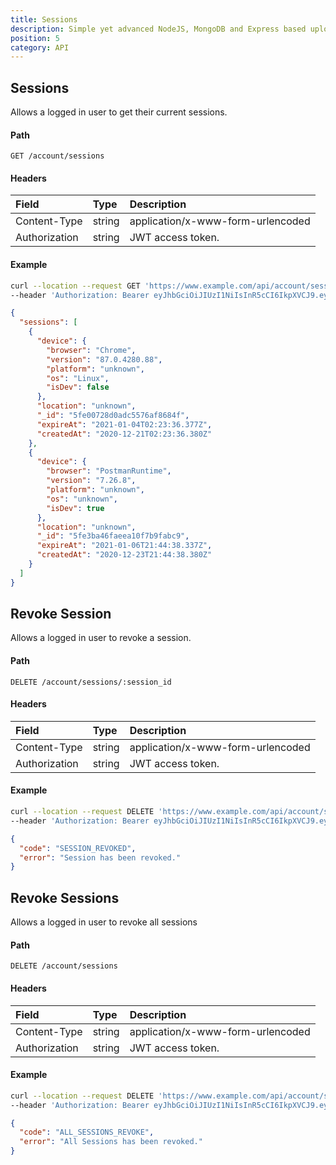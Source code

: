 ```yaml
---
title: Sessions
description: Simple yet advanced NodeJS, MongoDB and Express based uploader.
position: 5
category: API
---
```


## Sessions

Allows a logged in user to get their current sessions.

#### Path

`GET /account/sessions`

#### Headers

| Field         | Type   | Description                       |
| :------------ | :----- | :-------------------------------- |
| Content-Type  | string | application/x-www-form-urlencoded |
| Authorization | string | JWT access token.                 |

#### Example

<code-group>
  <code-block label="Request" active>

```sh
curl --location --request GET 'https://www.example.com/api/account/sessions' \
--header 'Authorization: Bearer eyJhbGciOiJIUzI1NiIsInR5cCI6IkpXVCJ9.eyJzdWIiOiI1ZjRiZmYxMjEwMzdlNDI0YTE3YTNlYmMiLCJpYXQiOjE1OTkyNDE1OTMsImV4cCI6MTU5OTI0MzM5M30.FuLUNEc_lE8jI2KEur0KsQzZFjIh5kymnLdR0Udycxk'
```

  </code-block>
  <code-block label="Response
">

```json
{
  "sessions": [
    {
      "device": {
        "browser": "Chrome",
        "version": "87.0.4280.88",
        "platform": "unknown",
        "os": "Linux",
        "isDev": false
      },
      "location": "unknown",
      "_id": "5fe00728d0adc5576af8684f",
      "expireAt": "2021-01-04T02:23:36.377Z",
      "createdAt": "2020-12-21T02:23:36.380Z"
    },
    {
      "device": {
        "browser": "PostmanRuntime",
        "version": "7.26.8",
        "platform": "unknown",
        "os": "unknown",
        "isDev": true
      },
      "location": "unknown",
      "_id": "5fe3ba46faeea10f7b9fabc9",
      "expireAt": "2021-01-06T21:44:38.337Z",
      "createdAt": "2020-12-23T21:44:38.380Z"
    }
  ]
}
```

  </code-block>
</code-group>

## Revoke Session

Allows a logged in user to revoke a session.

#### Path

`DELETE /account/sessions/:session_id`

#### Headers

| Field         | Type   | Description                       |
| :------------ | :----- | :-------------------------------- |
| Content-Type  | string | application/x-www-form-urlencoded |
| Authorization | string | JWT access token.                 |

#### Example

<code-group>
  <code-block label="Request" active>

```sh
curl --location --request DELETE 'https://www.example.com/api/account/sessions/:session_id' \
--header 'Authorization: Bearer eyJhbGciOiJIUzI1NiIsInR5cCI6IkpXVCJ9.eyJzdWIiOiI1ZjRiZmYxMjEwMzdlNDI0YTE3YTNlYmMiLCJpYXQiOjE1OTkyNDE1OTMsImV4cCI6MTU5OTI0MzM5M30.FuLUNEc_lE8jI2KEur0KsQzZFjIh5kymnLdR0Udycxk'
```

  </code-block>
  <code-block label="Response
">

```json
{
  "code": "SESSION_REVOKED",
  "error": "Session has been revoked."
}
```

  </code-block>
</code-group>

## Revoke Sessions

Allows a logged in user to revoke all sessions

#### Path

`DELETE /account/sessions`

#### Headers

| Field         | Type   | Description                       |
| :------------ | :----- | :-------------------------------- |
| Content-Type  | string | application/x-www-form-urlencoded |
| Authorization | string | JWT access token.                 |

#### Example

<code-group>
  <code-block label="Request" active>

```sh
curl --location --request DELETE 'https://www.example.com/api/account/sessions' \
--header 'Authorization: Bearer eyJhbGciOiJIUzI1NiIsInR5cCI6IkpXVCJ9.eyJzdWIiOiI1ZjRiZmYxMjEwMzdlNDI0YTE3YTNlYmMiLCJpYXQiOjE1OTkyNDE1OTMsImV4cCI6MTU5OTI0MzM5M30.FuLUNEc_lE8jI2KEur0KsQzZFjIh5kymnLdR0Udycxk'
```

  </code-block>
  <code-block label="Response
">

```json
{
  "code": "ALL_SESSIONS_REVOKE",
  "error": "All Sessions has been revoked."
}
```

  </code-block>
</code-group>
